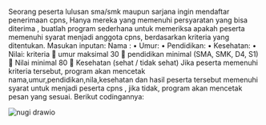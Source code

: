 Seorang peserta lulusan sma/smk maupun sarjana ingin mendaftar penerimaan cpns, Hanya mereka yang memenuhi persyaratan yang bisa diterima , buatlah program sederhana untuk memeriksa apakah peserta memenuhi syarat menjadi anggota cpns, berdasarkan kriteria yang ditentukan.
Masukan inputan:
Nama :
•	Umur:
•	Pendidikan:
•	Kesehatan:
•	Nilai:
kriteria
	umur maksimal 30
	pendidikan minimal (SMA, SMK, D4, S1)
	Nilai minimal 80
	Kesehatan (sehat / tidak sehat)
Jika peserta memenuhi kriteria tersebut, program akan mencetak nama,umur,pendidikan,nila,kesehatan dan hasil peserta tersebut memenuhi syarat untuk menjadi peserta cpns , jika tidak, program akan mencetak pesan yang sesuai.
Berikut codingannya:



![nugi drawio](https://github.com/nugiarmasn/Nugi-armas-n/assets/145667030/8090074e-c412-4e39-885f-849037937ab8)
